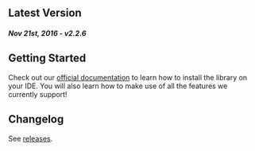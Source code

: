 Latest Version 
--------------
##### _Nov 21st, 2016_ - v2.2.6

Getting Started
---------------
Check out our [official documentation](https://www.devtodev.com/help/72/devtodev_sdk_for_unity_integration/) to learn how to install the library on your IDE. You will also learn how to make use of all the features we currently support!

Changelog
---------
See [releases](https://github.com/devtodev-analytics/unity-sdk/releases).